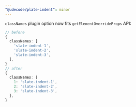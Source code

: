 ```yaml
---
"@udecode/plate-indent": minor
---
```


`classNames` plugin option now fits `getElementOverrideProps` API:

```ts
// before
{
  classNames: [
    'slate-indent-1',
    'slate-indent-2',
    'slate-indent-3',
  ],
}
// after
{
  classNames: {
    1: 'slate-indent-1',
    2: 'slate-indent-2',
    3: 'slate-indent-3',
  },
}
```
